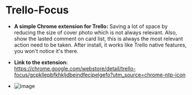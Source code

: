 # Trello-Focus

- **A simple Chrome extension for Trello:**
Saving a lot of space by reducing the size of cover photo which is not always relevant. Also, show the lasted comment on card list, this is always the most relevant action need to be taken. After install, it works like Trello native features, you won't notice it's there.

- **Link to the extension:**
https://chrome.google.com/webstore/detail/trello-focus/gcpkllepbfkhkljdbeindfecjpelgefo?utm_source=chrome-ntp-icon

- ![image](https://user-images.githubusercontent.com/6711875/78466443-5b764c80-772b-11ea-8d09-73141b68db9f.png)
